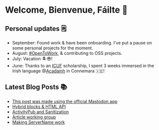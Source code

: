 # Welcome, Bienvenue, Fáilte 👋

## Personal updates 🗒
- September: Found work & have been onboarding. I've put a pause on some personal projects for the moment.
- August: [#OpenToWork](https://www.linkedin.com/in/django-doucet/), & contributing to OSS projects.
- July: Vacation 🏝😎!
- June: Thanks to an [ICUF](https://www.icuf.ie/) scholarship, I spent 3 weeks immersed in the Irish language @[Acadamh](https://www.acadamh.ie/) in Connemara 🇮🇪!


## Latest Blog Posts 📚
<!-- BLOG-POST-LIST:START -->
- [This post was made using the official Mastodon app](https://mediaformat.org/2024/09/this-post-was-made-using-the-official-mastodon-app/?utm_source=rss&utm_medium=rss&utm_campaign=this-post-was-made-using-the-official-mastodon-app)
- [Hybrid blocks &amp; HTML API](https://mediaformat.org/2024/08/hybrid-blocks-html-api/?utm_source=rss&utm_medium=rss&utm_campaign=hybrid-blocks-html-api)
- [ActivityPub and Sanitization](https://mediaformat.org/2024/07/activitypub-and-sanitization/?utm_source=rss&utm_medium=rss&utm_campaign=activitypub-and-sanitization)
- [Article working group](https://mediaformat.org/2024/02/article-working-group/?utm_source=rss&utm_medium=rss&utm_campaign=article-working-group)
- [Making ServerName work](https://mediaformat.org/2024/01/making-servername-work/?utm_source=rss&utm_medium=rss&utm_campaign=making-servername-work)
<!-- BLOG-POST-LIST:END -->
